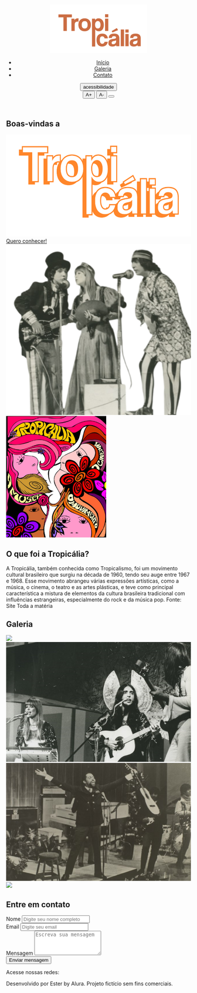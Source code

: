 <!DOCTYPE html>
<html lang="pt-br">

<head>
    <meta charset="UTF-8">
    <meta name="viewport" content="width=device-width, initial-scale=1">
    <link rel="preconnect" href="https://fonts.googleapis.com">
    <title>Tropicália</title>
    <link href="https://cdnjs.cloudflare.com/ajax/libs/bootstrap/5.3.3/css/bootstrap.min.css" rel="stylesheet">
    <link rel="stylesheet" href="https://cdnjs.cloudflare.com/ajax/libs/bootstrap-icons/1.11.3/font/bootstrap-icons.min.css">
    <link rel="stylesheet" href="styles.css">
</head>

<body>
    <header class=" p-5">

<nav class="container d-flex justify-content-between align-items-center" >
            <img src="img/logo.png" class="nav-img " loading="lazy">
            <ul class="nav mt-5">
                <li class="nav-item"><a class="nav-link" href="#inicio">Início</a></li>
                <li class="nav-item"><a class="nav-link" href="#galeria">Galeria</a></li>
                <li class="nav-item"><a class="nav-link" href="#contato">Contato</a></li>
            </ul>
            <div id="acessibilidade" class="menu-acessibilidade"> 
                <button id="botao-acessibilidade" class="btn btn-primary fw-bold rotacao-botao" aria-expanded="false">acessibilidade</button>
                <div id="opcoes-acessibilidade" class="opcoes-acessibilidade apresenta-lista">
                    <button id="aumentar-fonte" class="btn btn-primary fw-bold" aria-label="Aumentar o tamanho da fonte">A+</button>
                    <button id="diminuir-fonte" class="btn btn-primary fw-bold" aria-label="diminuir o tamanho da fonte">A-</button>
                    <button id="alterna-contraste" class="btn btn-primary fw-bold" aria-label="Alterna o contraste de cores"> <i class="bi bi-shadows"></i></button>         
                </div>
            </div>
        </nav>
       
</header>


<main class="container my-5">

<section id="inicio" class="my-5">
            <div class="inicio-fundo d-flex justify-content-between align-items-center">
                <div class="esquerda-conteudo">
                    <h1 class="display-4 text-white fst-italic fw-bold">Boas-vindas a</h1>
                    <img src="img/logo-2.png" class="mb-3" width="563"
                        height="278" loading="lazy">
                    <a href="#tropicalia"
                        class="btn btn-primary btn-lg botao-inicio fw-semibold">Quero
                        conhecer!</a>
                </div>
                <img src="img/lossy-page1-640px-Os_Mutantes.tif (1).png" alt="A imagem apresenta o grupo musical Os mutantes, sao tres pessoas cantando em um microfone" title="Os mutantes - CC0 Domínio Público / Acervo Arquivo Nacional" class="img-fluid img-inicio">
            </div>
        </section>

<section id="tropicalia" class="my-5 pt-6 secao-tropicalia" tabindex="0" aria-label="Seção explicativa sobre a tropicália">
            <div class="container d-flex align-items-center ">
                <div class="col-4 d-flex justify-content-center ">
                    <img src="img/image (1).png" class="rounded-pill" width="273" height="331" loading="lazy">
                </div>
                <div class="col-5">
                    <h2>O que foi a Tropicália?</h2>
                    <p class="p-2">A Tropicália, também conhecida como Tropicalismo, foi um movimento cultural
                        brasileiro que surgiu na década de 1960, tendo seu auge entre 1967 e 1968. Esse movimento
                        abrangeu várias expressões artísticas, como a música, o cinema, o teatro e as artes plásticas, e
                        teve como principal característica a mistura de elementos da cultura brasileira tradicional com
                        influências estrangeiras, especialmente do rock e da música pop. Fonte: Site Toda a matéria</p>
                </div>
            </div>
        </section>

<section id="galeria" tabindex="0" aria-label="Seção de galeria de imagens">
            <h2 class="text-center pt-5">Galeria</h2>
            <div class="container p-3 mt-3 fundo-galeria ">

<div class="row justify-content-md-center">
                    <div class="col-md-4">
                        <img src="img/lossy-page1-640px-Jorge_Ben_e_o_Trio_Mocotó_no_Teatro_da_Lagoa,_1971.tif.jpg"
                            class="img-fluid rounded-5" loading="lazy">
                    </div>
                    <div class="col-md-4">
                        <img src="img/lossy-page1-640px-Os_Mutantes_2.tif.jpg" class="img-fluid rounded-5"
                            loading="lazy">
                    </div>
                </div>
                <div class="row mt-4  justify-content-md-center">
                    <div class="col-md-4">
                        <img src="img/lossy-page1-640px-Gilberto_Gil_nos_anos_1960.tif.jpg" class="img-fluid rounded-5" loading="lazy">
                    </div>
                    <div class="col-md-4">
                        <img src="img/lossy-page1-640px-Caetano_Veloso_no_III_Festival_da_Música_Popular.tif.jpg"
                            class="img-fluid rounded-5" loading="lazy">
                    </div>
                </div>
             </div>
        </section>

<section id="contato">
            <div class="container p-5 d-flex justify-content-center">
                <div class="col-md-8 col-lg-10 rounded-5 formulario"> <!-- Caixa do formulário com 60% de largura -->
                    <h2 class="mb-3">Entre em contato</h2>
                    <form>
                        <div class="form-group mb-3">
                            <label for="nome">Nome</label>
                            <input type="text" id="nome" name="nome" class="form-control rounded-3 mt-1"
                                placeholder="Digite seu nome completo">
                        </div>
                        <div class="form-group mb-3">
                            <label for="email">Email</label>
                            <input type="email" id="email" name="email" class="form-control rounded-3 mt-1"
                                placeholder="Digite seu email">
                        </div>
                        <div class="form-group mb-3">
                            <label for="mensagem">Mensagem</label>
                            <textarea id="mensagem" name="mensagem" class="form-control rounded-4 mt-2" rows="4"
                                placeholder="Escreva sua mensagem"></textarea>
                        </div>
                        <div class="d-grid gap-2">
                            <button type="submit" class="btn btn-primary btn-lg rounded-pill">Enviar
                                mensagem</button>
                        </div>
                    </form>
                </div>
            </div>
        </section>
    </main>
    <footer class="text-center p-3 fst-italic">
        <p>Acesse nossas redes:</p>
        <i class="bi bi-whatsapp"></i>
        <i class="bi bi-instagram"></i>
        <i class="bi bi-tiktok"></i>
        <p class="mt-3">Desenvolvido por Ester by Alura. Projeto fictício sem fins comerciais.</p>
    </footer>
    <script src="https://cdnjs.cloudflare.com/ajax/libs/scrollReveal.js/4.0.9/scrollreveal.js"></script>
    <script src="script.js"></script>
  
</body>

</html>